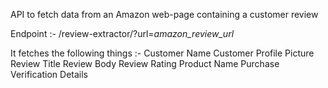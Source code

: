 API to fetch data from an Amazon web-page containing a customer review

Endpoint :- /review-extractor/?url=_amazon_review_url_

It fetches the following things :- 
	Customer Name
	Customer Profile Picture
	Review Title
	Review Body
	Review Rating
	Product Name
	Purchase Verification Details